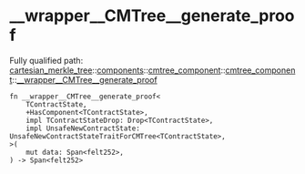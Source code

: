 # __wrapper__CMTree__generate_proof

Fully qualified path: [cartesian_merkle_tree](./cartesian_merkle_tree.md)::[components](./cartesian_merkle_tree-components.md)::[cmtree_component](./cartesian_merkle_tree-components-cmtree_component.md)::[cmtree_component](./cartesian_merkle_tree-components-cmtree_component-cmtree_component.md)::[__wrapper__CMTree__generate_proof](./cartesian_merkle_tree-components-cmtree_component-cmtree_component-__wrapper__CMTree__generate_proof.md)

<pre><code class="language-cairo">fn __wrapper__CMTree__generate_proof&lt;
    TContractState,
    +HasComponent&lt;TContractState&gt;,
    impl TContractStateDrop: Drop&lt;TContractState&gt;,
    impl UnsafeNewContractState: UnsafeNewContractStateTraitForCMTree&lt;TContractState&gt;,
&gt;(
    mut data: Span&lt;felt252&gt;,
) -&gt; Span&lt;felt252&gt;</code></pre>

